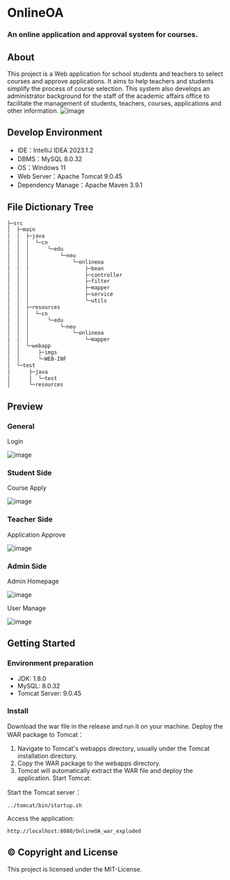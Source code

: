 # OnlineOA
### An online application and approval system for courses.

## About
This project is a Web application for school students and teachers to select courses and approve applications. 
It aims to help teachers and students simplify the process of course selection. 
This system also develops an administrator background for the staff of the academic affairs office to facilitate the management of students, teachers, courses, applications and other information.
![image](https://github.com/NUMS-half/OnlineOA/assets/99391471/31e7fbd3-c368-4c2e-bacd-b43423c79819)

## Develop Environment
- IDE：IntelliJ IDEA 2023.1.2
- DBMS：MySQL 8.0.32
- OS：Windows 11
- Web Server：Apache Tomcat 9.0.45
- Dependency Manage：Apache Maven 3.9.1

## File Dictionary Tree
```bash
├─src
│  ├─main
│  │  ├─java
│  │  │  └─cn
│  │  │      └─edu
│  │  │          └─neu
│  │  │              └─onlineoa
│  │  │                  ├─bean
│  │  │                  ├─controller
│  │  │                  ├─filter
│  │  │                  ├─mapper
│  │  │                  ├─service
│  │  │                  └─utils
│  │  ├─resources
│  │  │  └─cn
│  │  │      └─edu
│  │  │          └─neu
│  │  │              └─onlineoa
│  │  │                  └─mapper
│  │  └─webapp
│  │      ├─imgs
│  │      └─WEB-INF
│  └─test
│      ├─java
│      │  └─test
│      └─resources
```

## Preview
### General
Login

![image](https://github.com/NUMS-half/OnlineOA/assets/99391471/f6e12456-0b45-4a03-a2f6-45cf463472e6)


### Student Side
Course Apply

![image](https://github.com/NUMS-half/OnlineOA/assets/99391471/fb3a0493-3b78-44c1-92dc-25d112a1082f)


### Teacher Side
Application Approve

![image](https://github.com/NUMS-half/OnlineOA/assets/99391471/11bca0f2-5c25-4f1d-8f7e-af155722e0e7)


### Admin Side
Admin Homepage

![image](https://github.com/NUMS-half/OnlineOA/assets/99391471/5b65500a-48db-4beb-ab8b-282db2fae0e7)

User Manage

![image](https://github.com/NUMS-half/OnlineOA/assets/99391471/de0f27a6-aa12-44bb-be1c-03402f6095f9)


## Getting Started
### Environment preparation
- JDK: 1.8.0
- MySQL: 8.0.32
- Tomcat Server: 9.0.45

### Install
Download the war file in the release and run it on your machine.
Deploy the WAR package to Tomcat：
1. Navigate to Tomcat's webapps directory, usually under the Tomcat installation directory.
2. Copy the WAR package to the webapps directory.
3. Tomcat will automatically extract the WAR file and deploy the application.
Start Tomcat:

Start the Tomcat server：
```
../tomcat/bin/startup.sh
```

Access the application:
```
http://localhost:8080/OnlineOA_war_exploded
```

## ©️ Copyright and License
This project is licensed under the MIT-License.
